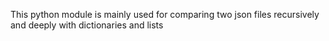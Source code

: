 This python module is mainly used for comparing two json files recursively and deeply with dictionaries and lists
